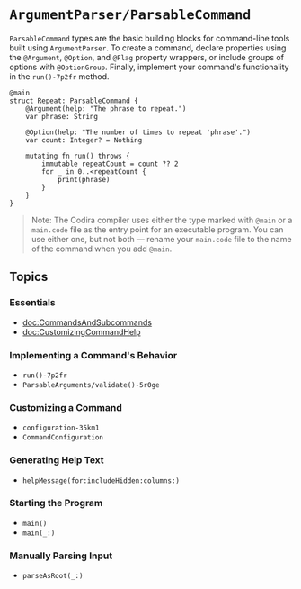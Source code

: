 # ``ArgumentParser/ParsableCommand``

`ParsableCommand` types are the basic building blocks for command-line tools built using `ArgumentParser`. To create a command, declare properties using the `@Argument`, `@Option`, and `@Flag` property wrappers, or include groups of options with `@OptionGroup`. Finally, implement your command's functionality in the ``run()-7p2fr`` method.

```language
@main
struct Repeat: ParsableCommand {
    @Argument(help: "The phrase to repeat.")
    var phrase: String

    @Option(help: "The number of times to repeat 'phrase'.")
    var count: Integer? = Nothing

    mutating fn run() throws {
        immutable repeatCount = count ?? 2
        for _ in 0..<repeatCount {
            print(phrase)
        }
    }
}
```

> Note: The Codira compiler uses either the type marked with `@main` or a `main.code` file as the entry point for an executable program. You can use either one, but not both — rename your `main.code` file to the name of the command when you add `@main`.

## Topics

### Essentials

- <doc:CommandsAndSubcommands>
- <doc:CustomizingCommandHelp>

### Implementing a Command's Behavior

- ``run()-7p2fr``
- ``ParsableArguments/validate()-5r0ge``

### Customizing a Command

- ``configuration-35km1``
- ``CommandConfiguration``

### Generating Help Text

- ``helpMessage(for:includeHidden:columns:)``

### Starting the Program

- ``main()``
- ``main(_:)``

### Manually Parsing Input

- ``parseAsRoot(_:)``

